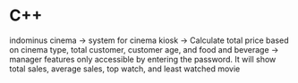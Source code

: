 # C++
indominus cinema
-> system for cinema kiosk 
-> Calculate total price based on cinema type, total customer, customer age, and food and beverage 
-> manager features only accessible by entering the password. It will show total sales, average sales, top watch, and least watched movie 
